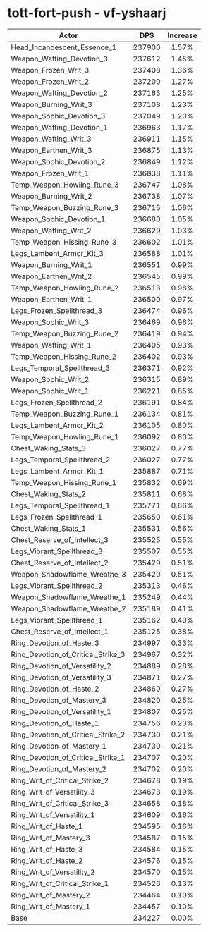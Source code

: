 # tott-fort-push - vf-yshaarj
| Actor | DPS | Increase |
|---|:---:|:---:|
|Head_Incandescent_Essence_1|237900|1.57%|
|Weapon_Wafting_Devotion_3|237612|1.45%|
|Weapon_Frozen_Writ_3|237408|1.36%|
|Weapon_Frozen_Writ_2|237200|1.27%|
|Weapon_Wafting_Devotion_2|237163|1.25%|
|Weapon_Burning_Writ_3|237108|1.23%|
|Weapon_Sophic_Devotion_3|237049|1.20%|
|Weapon_Wafting_Devotion_1|236963|1.17%|
|Weapon_Wafting_Writ_3|236911|1.15%|
|Weapon_Earthen_Writ_3|236875|1.13%|
|Weapon_Sophic_Devotion_2|236849|1.12%|
|Weapon_Frozen_Writ_1|236838|1.11%|
|Temp_Weapon_Howling_Rune_3|236747|1.08%|
|Weapon_Burning_Writ_2|236738|1.07%|
|Temp_Weapon_Buzzing_Rune_3|236715|1.06%|
|Weapon_Sophic_Devotion_1|236680|1.05%|
|Weapon_Wafting_Writ_2|236629|1.03%|
|Temp_Weapon_Hissing_Rune_3|236602|1.01%|
|Legs_Lambent_Armor_Kit_3|236588|1.01%|
|Weapon_Burning_Writ_1|236551|0.99%|
|Weapon_Earthen_Writ_2|236545|0.99%|
|Temp_Weapon_Howling_Rune_2|236513|0.98%|
|Weapon_Earthen_Writ_1|236500|0.97%|
|Legs_Frozen_Spellthread_3|236474|0.96%|
|Weapon_Sophic_Writ_3|236469|0.96%|
|Temp_Weapon_Buzzing_Rune_2|236419|0.94%|
|Weapon_Wafting_Writ_1|236405|0.93%|
|Temp_Weapon_Hissing_Rune_2|236402|0.93%|
|Legs_Temporal_Spellthread_3|236371|0.92%|
|Weapon_Sophic_Writ_2|236315|0.89%|
|Weapon_Sophic_Writ_1|236221|0.85%|
|Legs_Frozen_Spellthread_2|236191|0.84%|
|Temp_Weapon_Buzzing_Rune_1|236134|0.81%|
|Legs_Lambent_Armor_Kit_2|236105|0.80%|
|Temp_Weapon_Howling_Rune_1|236092|0.80%|
|Chest_Waking_Stats_3|236027|0.77%|
|Legs_Temporal_Spellthread_2|236027|0.77%|
|Legs_Lambent_Armor_Kit_1|235887|0.71%|
|Temp_Weapon_Hissing_Rune_1|235832|0.69%|
|Chest_Waking_Stats_2|235811|0.68%|
|Legs_Temporal_Spellthread_1|235771|0.66%|
|Legs_Frozen_Spellthread_1|235650|0.61%|
|Chest_Waking_Stats_1|235531|0.56%|
|Chest_Reserve_of_Intellect_3|235525|0.55%|
|Legs_Vibrant_Spellthread_3|235507|0.55%|
|Chest_Reserve_of_Intellect_2|235429|0.51%|
|Weapon_Shadowflame_Wreathe_3|235420|0.51%|
|Legs_Vibrant_Spellthread_2|235313|0.46%|
|Weapon_Shadowflame_Wreathe_1|235249|0.44%|
|Weapon_Shadowflame_Wreathe_2|235189|0.41%|
|Legs_Vibrant_Spellthread_1|235162|0.40%|
|Chest_Reserve_of_Intellect_1|235125|0.38%|
|Ring_Devotion_of_Haste_3|234997|0.33%|
|Ring_Devotion_of_Critical_Strike_3|234967|0.32%|
|Ring_Devotion_of_Versatility_2|234889|0.28%|
|Ring_Devotion_of_Versatility_3|234871|0.27%|
|Ring_Devotion_of_Haste_2|234869|0.27%|
|Ring_Devotion_of_Mastery_3|234820|0.25%|
|Ring_Devotion_of_Versatility_1|234807|0.25%|
|Ring_Devotion_of_Haste_1|234756|0.23%|
|Ring_Devotion_of_Critical_Strike_2|234730|0.21%|
|Ring_Devotion_of_Mastery_1|234730|0.21%|
|Ring_Devotion_of_Critical_Strike_1|234707|0.20%|
|Ring_Devotion_of_Mastery_2|234702|0.20%|
|Ring_Writ_of_Critical_Strike_2|234678|0.19%|
|Ring_Writ_of_Versatility_3|234673|0.19%|
|Ring_Writ_of_Critical_Strike_3|234658|0.18%|
|Ring_Writ_of_Versatility_1|234609|0.16%|
|Ring_Writ_of_Haste_1|234595|0.16%|
|Ring_Writ_of_Mastery_3|234587|0.15%|
|Ring_Writ_of_Haste_3|234584|0.15%|
|Ring_Writ_of_Haste_2|234576|0.15%|
|Ring_Writ_of_Versatility_2|234570|0.15%|
|Ring_Writ_of_Critical_Strike_1|234526|0.13%|
|Ring_Writ_of_Mastery_2|234464|0.10%|
|Ring_Writ_of_Mastery_1|234457|0.10%|
|Base|234227|0.00%|
